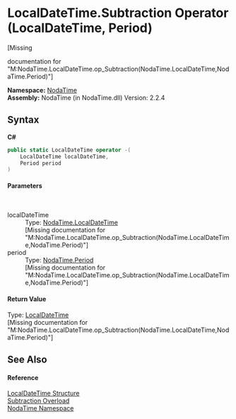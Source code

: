 # LocalDateTime.Subtraction Operator (LocalDateTime, Period)
 

\[Missing <summary> documentation for "M:NodaTime.LocalDateTime.op_Subtraction(NodaTime.LocalDateTime,NodaTime.Period)"\]

**Namespace:**&nbsp;<a href="N_NodaTime">NodaTime</a><br />**Assembly:**&nbsp;NodaTime (in NodaTime.dll) Version: 2.2.4

## Syntax

**C#**<br />
``` C#
public static LocalDateTime operator -(
	LocalDateTime localDateTime,
	Period period
)
```


#### Parameters
&nbsp;<dl><dt>localDateTime</dt><dd>Type: <a href="T_NodaTime_LocalDateTime">NodaTime.LocalDateTime</a><br />\[Missing <param name="localDateTime"/> documentation for "M:NodaTime.LocalDateTime.op_Subtraction(NodaTime.LocalDateTime,NodaTime.Period)"\]</dd><dt>period</dt><dd>Type: <a href="T_NodaTime_Period">NodaTime.Period</a><br />\[Missing <param name="period"/> documentation for "M:NodaTime.LocalDateTime.op_Subtraction(NodaTime.LocalDateTime,NodaTime.Period)"\]</dd></dl>

#### Return Value
Type: <a href="T_NodaTime_LocalDateTime">LocalDateTime</a><br />\[Missing <returns> documentation for "M:NodaTime.LocalDateTime.op_Subtraction(NodaTime.LocalDateTime,NodaTime.Period)"\]

## See Also


#### Reference
<a href="T_NodaTime_LocalDateTime">LocalDateTime Structure</a><br /><a href="Overload_NodaTime_LocalDateTime_op_Subtraction">Subtraction Overload</a><br /><a href="N_NodaTime">NodaTime Namespace</a><br />